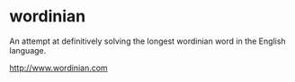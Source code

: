 # wordinian
An attempt at definitively solving the longest wordinian word in the English language.

http://www.wordinian.com
